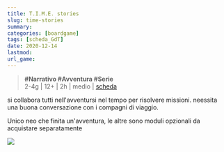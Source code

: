 ```yaml
---
title: T.I.M.E. stories
slug: time-stories
summary: 
categories: [boardgame]
tags: [scheda_GdT]
date: 2020-12-14
lastmod: 
url_game: 
---
```

> **#Narrativo #Avventura #Serie**  
> 2-4g | 12+ | 2h | medio | [scheda](https://boardgamegeek.com/boardgame/146508/time-stories)   

si collabora tutti nell'avventursi nel tempo per risolvere missioni. neessita una buona conversazione con i compagni di viaggio.

Unico neo che finita un'avventura, le altre sono moduli opzionali da acquistare separatamente

![](img/time_stories.jpg)

